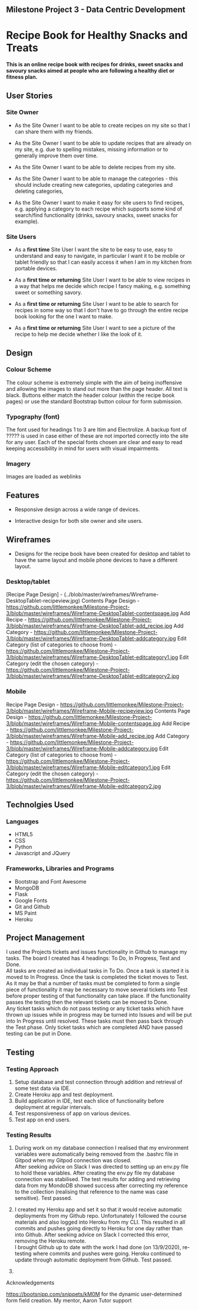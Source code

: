 ## Milestone Project 3 - Data Centric Development

# Recipe Book for Healthy Snacks and Treats

#### This is an online recipe book with recipes for drinks, sweet snacks and savoury snacks aimed at people who are following a healthy diet or fitness plan.



## User Stories

### Site Owner

- As the Site Owner I want to be able to create recipes on my site so that I can share them with my friends.

- As the Site Owner I want to be able to update recipes that are already on my site, e.g. due to spelling mistakes, missing information or to generally improve them over time.

- As the Site Owner I want to be able to delete recipes from my site.

- As the Site Owner I want to be able to manage the categories - this should include creating new categories, updating categories and deleting categories,

- As the Site Owner I want to make it easy for site users to find recipes, e.g. applying a category to each recipe which supports some kind of search/find functionality (drinks, savoury snacks, sweet snacks for example).


### Site Users

- As a **first time** Site User I want the site to be easy to use, easy to understand and easy to navigate, in particular I want it to be mobile or tablet friendly so that I can easily access it when I am in my kitchen from portable devices.

- As a **first time or returning** Site User I want to be able to view recipes in a way that helps me decide which recipe I fancy making, e.g. something sweet or something savory.

- As a **first time or returning** Site User I want to be able to search for recipes in some way so that I don't have to go through the entire recipe book looking for the one I want to make.

- As a **first time or returning** Site User I want to see a picture of the recipe to help me decide whether I like the look of it.


## Design

### Colour Scheme

The colour scheme is extremely simple with the aim of being inoffensive and allowing the images to stand out more than the page header.
All text is black.  Buttons either match the header colour (within the recipe book pages) or use the standard Bootstrap button colour for form submission.

### Typography (font)

The font used for headings 1 to 3 are Itim and Electrolize.  A backup font of ????? is used in case either of these are not imported correctly into the site for any user.
Each of the special fonts chosen are clear and easy to read keeping accessibility in mind for users with visual impairments.

### Imagery

Images are loaded as weblinks 


## Features

- Responsive design across a wide range of devices.

- Interactive design for both site owner and site users.


## Wireframes

* Designs for the recipe book have been created for desktop and tablet to have the same layout and mobile phone devices to have a different layout.

### Desktop/tablet

[Recipe Page Design] - (../blob/master/wireframes/Wireframe-DesktopTablet-recipeview.jpg)
Contents Page Design - https://github.com/littlemonkee/Milestone-Project-3/blob/master/wireframes/Wireframe-DesktopTablet-contentspage.jpg
Add Recipe - https://github.com/littlemonkee/Milestone-Project-3/blob/master/wireframes/Wireframe-DesktopTablet-add_recipe.jpg
Add Category - https://github.com/littlemonkee/Milestone-Project-3/blob/master/wireframes/Wireframe-DesktopTablet-addcategory.jpg
Edit Category (list of categories to choose from) - https://github.com/littlemonkee/Milestone-Project-3/blob/master/wireframes/Wireframe-DesktopTablet-editcategory1.jpg
Edit Category (edit the chosen category) - https://github.com/littlemonkee/Milestone-Project-3/blob/master/wireframes/Wireframe-DesktopTablet-editcategory2.jpg

### Mobile

Recipe Page Design - https://github.com/littlemonkee/Milestone-Project-3/blob/master/wireframes/Wireframe-Mobile-recipeview.jpg
Contents Page Design - https://github.com/littlemonkee/Milestone-Project-3/blob/master/wireframes/Wireframe-Mobile-contentspage.jpg
Add Recipe - https://github.com/littlemonkee/Milestone-Project-3/blob/master/wireframes/Wireframe-Mobile-add_recipe.jpg
Add Category - https://github.com/littlemonkee/Milestone-Project-3/blob/master/wireframes/Wireframe-Mobile-addcategory.jpg
Edit Category (list of categories to choose from) - https://github.com/littlemonkee/Milestone-Project-3/blob/master/wireframes/Wireframe-Mobile-editcategory1.jpg
Edit Category (edit the chosen category) - https://github.com/littlemonkee/Milestone-Project-3/blob/master/wireframes/Wireframe-Mobile-editcategory2.jpg


## Technolgies Used

### Languages

* HTML5
* CSS
* Python
* Javascript and JQuery

### Frameworks, Libraries and Programs

* Bootstrap and Font Awesome
* MongoDB
* Flask
* Google Fonts
* Git and Github
* MS Paint
* Heroku


## Project Management

I used the Projects tickets and issues functionality in Github to manage my tasks.  The board I created has 4 headings: To Do, In Progress, Test and Done.  
All tasks are created as individual tasks in To Do.  Once a task is started it is moved to In Progress.  Once the task is completed the ticket moves to Test.
As it may be that a number of tasks must be completed to form a single piece of functionality it may be necessary to move several tickets into Test before proper testing of that functionality can take place.
If the functionality passes the testing then the relevant tickets can be moved to Done.  
Any ticket tasks which do not pass testing or any ticket tasks which have thrown up issues while in progress may be turned into Issues and will be put into In Progress until resolved.  These tasks must then pass back through the Test phase.
Only ticket tasks which are completed AND have passed testing can be put in Done.


## Testing

### Testing Approach

1. Setup database and test connection through addition and retrieval of some test data via IDE.
2. Create Heroku app and test deployment.
3. Build application in IDE, test each slice of functionality before deployment at regular intervals.
4. Test responsiveness of app on various devices.
5. Test app on end users.

### Testing Results

1. During work on my database connection I realised that my environment variables were automatically being removed from the .bashrc file in Gitpod when my Gitpod connection was closed.  
After seeking advice on Slack I was directed to setting up an env.py file to hold these variables.  After creating the env.py file my database connection was stabilised. 
The test results for adding and retrieving data from my MondoDB showed success after correcting my reference to the collection (realising that reference to the name was case sensitive).
Test passed.

2. I created my Heroku app and set it so that it would receive automatic deployments from my Github repo.  Unfortunately I followed the course materials and also logged into Heroku from my CLI.
This resulted in all commits and pushes going directly to Heroku for one day rather than into Github.  After seeking advice on Slack I corrected this error, removing the Heroku remote.  
I brought Github up to date with the work I had done (on 13/9/2020), re-testing where commits and pushes were going.  Heroku continued to update through automatic deployment from Github.
Test passed.

3. 





Acknowledgements

https://bootsnipp.com/snippets/kM0M for the dynamic user-determined form field creation.
My mentor, Aaron
Tutor support